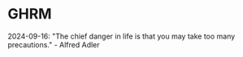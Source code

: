 # GHRM

2024-09-16: "The chief danger in life is that you may take too many precautions." - Alfred Adler